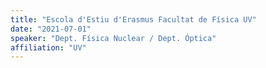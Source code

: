 ```yaml
---
title: "Escola d'Estiu d'Erasmus Facultat de Física UV"
date: "2021-07-01"
speaker: "Dept. Física Nuclear / Dept. Óptica"
affiliation: "UV"
---
```

